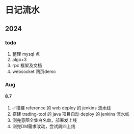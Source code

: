 日记流水
===

2024
----

### todo

1. 整理 mysql 点
2. algo+3
3. rpc 框架及文档
4. websocket 网页demo

### Aug

#### 8.7

1. ✅搭建 reference 的 web deploy 的 jenkins 流水线
2. 搭建 trading-tool 的 java 项目自动 deploy 的 jenkins 流水线
3. 测完意图全集白名单，部署发上线
4. 测完DM需求改动，尝试周四上线
